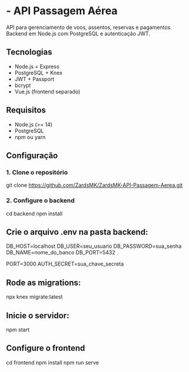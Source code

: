 # - API Passagem Aérea

API para gerenciamento de voos, assentos, reservas e pagamentos.  
Backend em Node.js com PostgreSQL e autenticação JWT.

## Tecnologias
- Node.js + Express
- PostgreSQL + Knex
- JWT + Passport
- bcrypt
- Vue.js (frontend separado)

## Requisitos
- Node.js (>= 14)
- PostgreSQL
- npm ou yarn

## Configuração

### 1. Clone o repositório

git clone https://github.com/ZardsMK/ZardsMK-API-Passagem-Aerea.git

### 2. Configure o backend

cd backend
npm install

## Crie o arquivo .env na pasta backend:

DB_HOST=localhost
DB_USER=seu_usuario
DB_PASSWORD=sua_senha
DB_NAME=nome_do_banco
DB_PORT=5432

PORT=3000
AUTH_SECRET=sua_chave_secreta

## Rode as migrations:

npx knex migrate:latest

## Inicie o servidor:

npm start

## Configure o frontend

cd frontend
npm install
npm run serve
